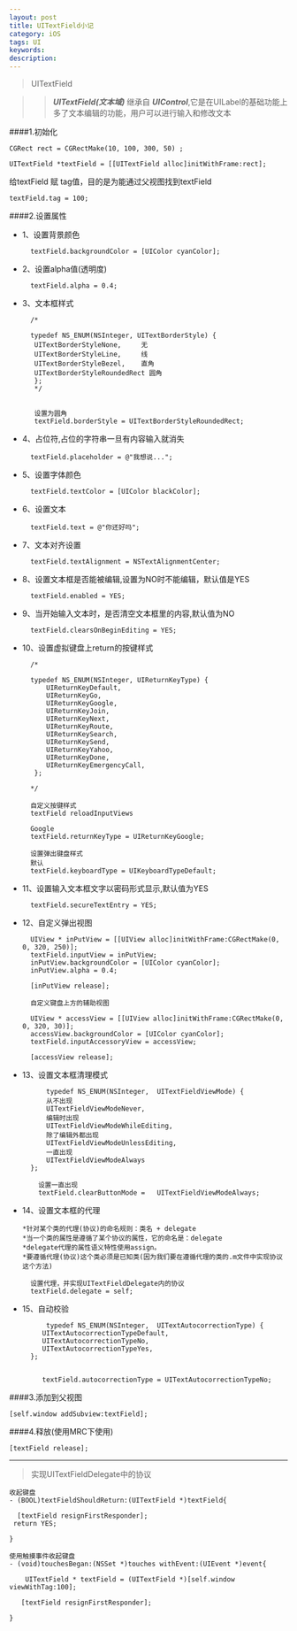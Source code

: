 ```yaml
---
layout: post
title: UITextField小记
category: iOS
tags: UI
keywords:
description:
---
```


>UITextField

>> ***UITextField(文本域)*** 继承自 ***UIControl***,它是在UILabel的基础功能上多了文本编辑的功能，用户可以进行输入和修改文本 

####1.初始化

	CGRect rect = CGRectMake(10, 100, 300, 50) ;
	
	UITextField *textField = [[UITextField alloc]initWithFrame:rect];
	
给textField 赋 tag值，目的是为能通过父视图找到textField

	textField.tag = 100;


####2.设置属性

* 1、设置背景颜色
	
		textField.backgroundColor = [UIColor cyanColor];
* 2、设置alpha值(透明度)

		textField.alpha = 0.4;
* 3、文本框样式

	    /*
	    
     	typedef NS_ENUM(NSInteger, UITextBorderStyle) {
    	 UITextBorderStyleNone,		无
    	 UITextBorderStyleLine,		线
    	 UITextBorderStyleBezel,	直角
    	 UITextBorderStyleRoundedRect 圆角
    	 };
    	 */	
    	 
    	 
    	 设置为圆角
    	 textField.borderStyle = UITextBorderStyleRoundedRect;
* 4、占位符,占位的字符串一旦有内容输入就消失

		textField.placeholder = @"我想说...";
* 5、设置字体颜色

		textField.textColor = [UIColor blackColor];
* 6、设置文本

		textField.text = @"你还好吗";
* 7、文本对齐设置

		textField.textAlignment = NSTextAlignmentCenter;
* 8、设置文本框是否能被编辑,设置为NO时不能编辑，默认值是YES

		textField.enabled = YES;
* 9、当开始输入文本时，是否清空文本框里的内容,默认值为NO

		textField.clearsOnBeginEditing = YES;
* 10、设置虚拟键盘上return的按键样式

		/*
		
		typedef NS_ENUM(NSInteger, UIReturnKeyType) {
      		UIReturnKeyDefault,
        	UIReturnKeyGo,
        	UIReturnKeyGoogle,
       	 	UIReturnKeyJoin,
        	UIReturnKeyNext,
        	UIReturnKeyRoute,
        	UIReturnKeySearch,
        	UIReturnKeySend,
        	UIReturnKeyYahoo,
        	UIReturnKeyDone,
        	UIReturnKeyEmergencyCall,
   		 };
		
		*/

		自定义按键样式
		textField reloadInputViews
		
		Google
		textField.returnKeyType = UIReturnKeyGoogle;

		设置弹出键盘样式
		默认
		textField.keyboardType = UIKeyboardTypeDefault;
* 11、设置输入文本框文字以密码形式显示,默认值为YES

		textField.secureTextEntry = YES;
* 12、自定义弹出视图

		UIView * inPutView = [[UIView alloc]initWithFrame:CGRectMake(0, 0, 320, 250)];
    	textField.inputView = inPutView;
    	inPutView.backgroundColor = [UIColor cyanColor];
    	inPutView.alpha = 0.4;

		[inPutView release];
		
		自定义键盘上方的辅助视图
		
		UIView * accessView = [[UIView alloc]initWithFrame:CGRectMake(0, 0, 320, 30)];
    	accessView.backgroundColor = [UIColor cyanColor];
    	textField.inputAccessoryView = accessView;
    
    	[accessView release];

* 13、设置文本框清理模式

		    typedef NS_ENUM(NSInteger, 	UITextFieldViewMode) {
		    从不出现
       		UITextFieldViewModeNever,
       		编辑时出现
        	UITextFieldViewModeWhileEditing,
        	除了编辑外都出现
      		UITextFieldViewModeUnlessEditing,
      		一直出现
        	UITextFieldViewModeAlways
    	};
   		
   		  设置一直出现
   		  textField.clearButtonMode = 	UITextFieldViewModeAlways;
* 14、设置文本框的代理

	  *针对某个类的代理(协议)的命名规则：类名 + delegate
      *当一个类的属性是遵循了某个协议的属性，它的命名是：delegate
      *delegate代理的属性语义特性使用assign。    
      *要遵循代理(协议)这个类必须是已知类(因为我们要在遵循代理的类的.m文件中实现协议这个方法)
	
		设置代理，并实现UITextFieldDelegate内的协议
		textField.delegate = self;
* 15、自动校验

			typedef NS_ENUM(NSInteger, 	UITextAutocorrectionType) {
     	   UITextAutocorrectionTypeDefault,
     	   UITextAutocorrectionTypeNo,
     	   UITextAutocorrectionTypeYes,
    	};
    
    
		   textField.autocorrectionType = UITextAutocorrectionTypeNo;
		   

####3.添加到父视图

	[self.window addSubview:textField];
	
####4.释放(使用MRC下使用)

	[textField release];
	
**********************************

>实现UITextFieldDelegate中的协议

 	收起键盘
 	- (BOOL)textFieldShouldReturn:(UITextField *)textField{

  	  [textField resignFirstResponder];
   	 return YES;
    
	}
	
	使用触摸事件收起键盘
	- (void)touchesBegan:(NSSet *)touches withEvent:(UIEvent *)event{

  		UITextField * textField = (UITextField *)[self.window viewWithTag:100];
    
 	   [textField resignFirstResponder];
    
	}


	
		
		



    	 
    	 
    	 
	
